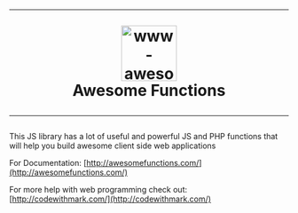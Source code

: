  <h1 align="center">
 <hr>
  <img src="http://www.awesomefunctions.com/assets/awesome-functions-100x100.png" style="height:100px; width:100px"   alt="www-awesome-functions"> 
  <br/>
  <span>Awesome Functions</span>
 <hr> 
</h1>

 

This JS library has a lot of useful and powerful JS and PHP functions that will help you build awesome client side web applications

 

For Documentation: [http://awesomefunctions.com/](http://awesomefunctions.com/)

For more help with web programming check out: [http://codewithmark.com/](http://codewithmark.com/)
